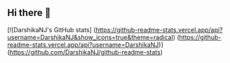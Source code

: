 ## Hi there 👋

<!--
**DarshikaNJ/DarshikaNJ** is a ✨ _special_ ✨ repository because its `README.md` (this file) appears on your GitHub profile.

Here are some ideas to get you started:

- 🔭 I’m currently working on ...
- 🌱 I’m currently learning ...
- 👯 I’m looking to collaborate on ...
- 🤔 I’m looking for help with ...
- 💬 Ask me about ...
- 📫 How to reach me: ...
- 😄 Pronouns: ...
- ⚡ Fun fact: ...
-->

[![DarshikaNJ's GitHub stats]
(https://github-readme-stats.vercel.app/api?username=DarshikaNJ&show_icons=true&theme=radical)
(https://github-readme-stats.vercel.app/api?username=DarshikaNJ)]
(https://github.com/DarshikaNJ/github-readme-stats)
